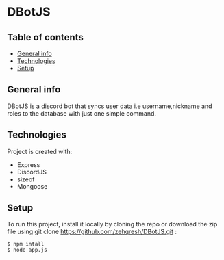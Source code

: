 # DBotJS

## Table of contents
* [General info](#general-info)
* [Technologies](#technologies)
* [Setup](#setup)

## General info
DBotJS is a discord bot that syncs user data i.e username,nickname and roles to the database with just one simple command.
	
## Technologies
Project is created with:
* Express
* DiscordJS
* sizeof
* Mongoose
	
## Setup
To run this project, install it locally by cloning the repo or download the zip file using git clone https://github.com/zehqresh/DBotJS.git :
```
$ npm intall
$ node app.js
```
